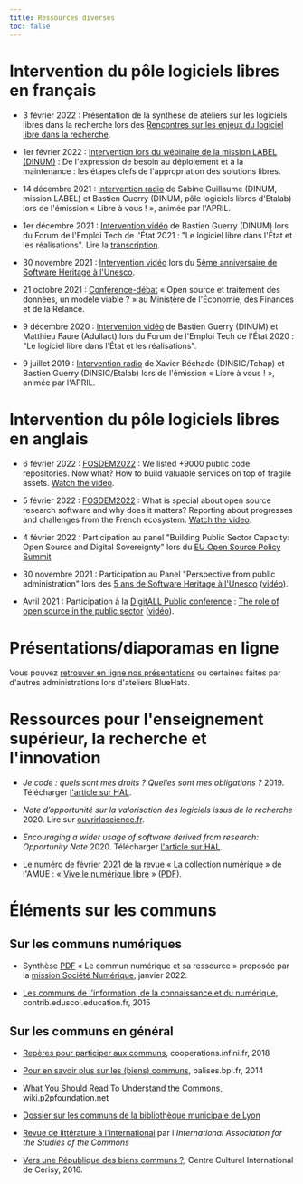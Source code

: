 ```yaml
---
title: Ressources diverses
toc: false
---
```


# Intervention du pôle logiciels libres en français

- 3 février 2022 : Présentation de la synthèse de ateliers sur les logiciels libres dans la recherche lors des [Rencontres sur les enjeux du logiciel libre dans la recherche](https://www.ouvrirlascience.fr/rencontres-sur-les-enjeux-du-logiciel-libre-dans-la-recherche-ouvrir-et-promouvoir-les-codes-sources-produits-par-la-recherche/).

- 1er février 2022 : [Intervention lors du wébinaire de la mission LABEL (DINUM)](https://speakerdeck.com/bluehats/de-lexpression-de-besoin-au-deploiement-et-a-la-maintenance-les-etapes-clefs-de-lappropriation-des-solutions-libres) : De l'expression de besoin au déploiement et à la maintenance : les étapes clefs de l'appropriation des solutions libres.

- 14 décembre 2021 : [Intervention radio](https://www.libreavous.org/126-plan-d-action-du-gouvernement-sur-les-logiciels-libres) de Sabine Guillaume (DINUM, mission LABEL) et Bastien Guerry (DINUM, pôle logiciels libres d'Etalab) lors de l'émission « Libre à vous ! », animée par l'APRIL.
  
- 1er décembre 2021 : [Intervention vidéo](https://www.dailymotion.com/video/x85zvwx) de Bastien Guerry (DINUM) lors du Forum de l'Emploi Tech de l'État 2021 : "Le logiciel libre dans l'État et les réalisations".  Lire la [transcription](https://www.librealire.org/le-logiciel-libre-dans-l-etat-et-les-realisations).

- 30 novembre 2021 : [Intervention vidéo](https://www.youtube.com/watch?v=LocTNyTT4Sw) lors du [5ème anniversaire de Software Heritage à l'Unesco](https://www.softwareheritage.org/news/events/swh5years/).

- 21 octobre 2021 : [Conférence-débat](https://video.finances.gouv.fr/amd.html) « Open source et traitement des données, un modèle viable ? » au Ministère de l'Économie, des Finances et de la Relance.  

- 9 décembre 2020 : [Intervention vidéo](https://www.dailymotion.com/video/x7xqldm) de Bastien Guerry (DINUM) et Matthieu Faure (Adullact) lors du Forum de l'Emploi Tech de l'État 2020 : "Le logiciel libre dans l'État et les réalisations".

- 9 juillet 2019 : [Intervention radio](https://www.libreavous.org/33-dinsic-ziklibrenbib-irfm-et-parcoursup) de Xavier Béchade (DINSIC/Tchap) et Bastien Guerry (DINSIC/Etalab) lors de l'émission « Libre à vous ! », animée par l'APRIL.

# Intervention du pôle logiciels libres en anglais

- 6 février 2022 : [FOSDEM2022](https://fosdem.org/2022/schedule/event/9000_public_code_repositories/) : We listed +9000 public code repositories. Now what? How to build valuable services on top of fragile assets.  [Watch the video](https://dai.ly/x87r20r).

- 5 février 2022 : [FOSDEM2022](https://fosdem.org/2022/schedule/event/open_research_french_ecosystem/) : What is special about open source research software and why does it matters? Reporting about progresses and challenges from the French ecosystem.  [Watch the video](https://dai.ly/x87r1wo).

- 4 février 2022 : Participation au panel "Building Public Sector Capacity: Open Source and Digital Sovereignty" lors du [EU Open Source Policy Summit](https://summit.openforumeurope.org)

- 30 novembre 2021 : Participation au Panel "Perspective from public administration" lors des [5 ans de Software Heritage à l'Unesco](https://www.softwareheritage.org/news/events/swh5years/) ([vidéo](https://www.youtube.com/watch?v=LocTNyTT4Sw)).

- Avril 2021 : Participation à la [DigitALL Public conference](https://hadea.ec.europa.eu/events/digitall-public-conference_fr) : [The role of open source in the public sector](https://digitallpublic.app.swapcard.com/event/digitall-public/planning/UGxhbm5pbmdfMzUzNTA3) ([vidéo](https://youtu.be/QgvossmO240)).

# Présentations/diaporamas en ligne

Vous pouvez [retrouver en ligne nos présentations](https://speakerdeck.com/bluehats) ou certaines faites par d'autres administrations lors d'ateliers BlueHats.

# Ressources pour l'enseignement supérieur, la recherche et l'innovation

- *Je code : quels sont mes droits ? Quelles sont mes obligations ?*  2019.  Télécharger [l'article sur HAL](https://hal.archives-ouvertes.fr/hal-02399517).

- *Note d’opportunité sur la valorisation des logiciels issus de la recherche* 2020.  Lire sur [ouvrirlascience.fr](https://www.ouvrirlascience.fr/note-dopportunite-sur-la-valorisation-des-logiciels-issus-de-la-recherche/).

- *Encouraging a wider usage of software derived from research: Opportunity Note* 2020.  Télécharger [l'article sur HAL](https://hal.archives-ouvertes.fr/hal-02545142).

- Le numéro de février 2021 de la revue « La collection numérique » de l'AMUE : « [Vive le numérique libre](https://www.amue.fr/presentation/articles/article/la-collection-numerique-parlons-libre/) » ([PDF](https://www.amue.fr/fileadmin/amue/systeme-information/documents-publications/la-collection-numerique/N__13_-_Vive_le_Numerique_libre__fevrier_2021_.pdf)).

# Éléments sur les communs

## Sur les communs numériques

- Synthèse [PDF](https://numerique-en-communs.fr/wp-content/uploads/2020/12/synthese-communs.pdf) « Le commun numérique et sa ressource » proposée par la [mission Société Numérique](https://societenumerique.gouv.fr/), janvier 2022.

- [Les communs de l'information, de la connaissance et du numérique](https://contrib.eduscol.education.fr/numerique/dossier/competences/communs-information-connaissance/@@document_whole), contrib.eduscol.education.fr, 2015

## Sur les communs en général

- [Repères pour participer aux communs](http://www.cooperations.infini.fr/spip.php?article9496 "
"), cooperations.infini.fr, 2018

- [Pour en savoir plus sur les (biens) communs](https://balises.bpi.fr/pour-en-savoir-plus-sur-les-biens-communs), balises.bpi.fr, 2014

- [What You Should Read To Understand the Commons](https://wiki.p2pfoundation.net/What_You_Should_Read_To_Understand_the_Commons), wiki.p2pfoundation.net

- [Dossier sur les communs de la bibliothèque municipale de Lyon](https://www.bm-lyon.fr/nos-blogs/democratie/decouvrir-444/article/les-communs)

- [Revue de littérature à l'international](https://iasc-commons.org/key-publications/) par l'*International Association for the Studies of the Commons*

- [Vers une République des biens communs ?](https://www.colloque-tv.com/colloques/vers-une-republique-des-biens-communs), Centre Culturel International de Cerisy, 2016.

